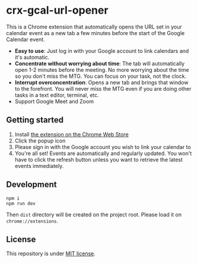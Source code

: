 # crx-gcal-url-opener

This is a Chrome extension that automatically opens the URL set in your calendar event as a new tab a few minutes before the start of the Google Calendar event.

- **Easy to use**: Just log in with your Google account to link calendars and it's automatic.
- **Concentrate without worrying about time**: The tab will automatically open 1-2 minutes before the meeting. No more worrying about the time so you don't miss the MTG. You can focus on your task, not the clock.
- **Interrupt overconcentration**: Opens a new tab and brings that window to the forefront. You will never miss the MTG even if you are doing other tasks in a text editor, terminal, etc.
- Support Google Meet and Zoom

## Getting started

1. Install [the extension on the Chrome Web Store](https://chrome.google.com/webstore/detail/crx-gcal-url-opener/pjginhohpenlemfdcjbahjbhnpinfnlm?hl=ja)
2. Click the popup icon
3. Please sign in with the Google account you wish to link your calendar to
4. You're all set! Events are automatically and regularly updated. You won't have to click the refresh button unless you want to retrieve the latest events immediately.

## Development

```
npm i
npm run dev
```

Then `dist` directory will be created on the project root. Please load it on `chrome://extensions`.

## License

This repository is under [MIT license](https://opensource.org/licenses/MIT).

